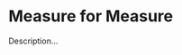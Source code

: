 <!-- ======================================================================
--- Search engine
title:          Measure for Measure
keywords:       measure, comedy
description:    Measure for Measure by William Shakespeare.
--- Menu system
order:          60
text:           Measure for Measure
hidden:         false
umbel:          false
--- Page properties
id:             
document:       
layout:         layout-2-left
$-left:         play-list
======================================================================= -->

# Measure for Measure

Description...
